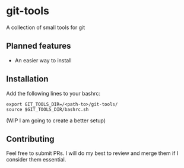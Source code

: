# git-tools
A collection of small tools for git

## Planned features
- An easier way to install

## Installation

Add the following lines to your bashrc:
```
export GIT_TOOLS_DIR=/<path-to>/git-tools/
source $GIT_TOOLS_DIR/bashrc.sh
```
(WIP I am going to create a better setup)

## Contributing

Feel free to submit PRs. I will do my best to review and merge them if I consider them essential.

